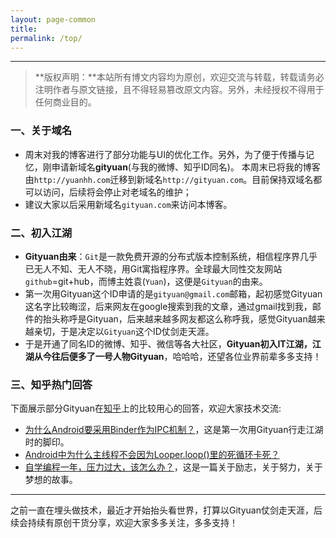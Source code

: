 ```yaml
---
layout: page-common
title: 
permalink: /top/
---
```


----------

> **版权声明：**本站所有博文内容均为原创，欢迎交流与转载，转载请务必注明作者与原文链接，且不得轻易篡改原文内容。另外，未经授权不得用于任何商业目的。

### 一、关于域名

- 周末对我的博客进行了部分功能与UI的优化工作。另外，为了便于传播与记忆，刚申请新域名**gityuan**(与我的微博、知乎ID同名)。 本周末已将我的博客由`http://yuanhh.com`迁移到新域名`http://gityuan.com`。目前保持双域名都可以访问，后续将会停止对老域名的维护；
- 建议大家以后采用新域名`gityuan.com`来访问本博客。

### 二、初入江湖

- **Gityuan由来**：`Git`是一款免费开源的分布式版本控制系统，相信程序界几乎已无人不知、无人不晓，用Git寓指程序界。全球最大同性交友网站`github`=git+hub，而博主姓袁(`Yuan`)，这便是`Gityuan`的由来。
- 第一次用Gityuan这个ID申请的是`gityuan@gmail.com`邮箱，起初感觉Gityuan这名字比较晦涩，后来网友在google搜索到我的文章，通过gmail找到我，邮件的抬头称呼是Gityuan，后来越来越多网友都这么称呼我，感觉Gityuan越来越亲切，于是决定以`Gityuan`这个ID仗剑走天涯。
- 于是开通了同名ID的微博、知乎、微信等各大社区，**Gityuan初入IT江湖，江湖从今往后便多了一号人物Gityuan**，哈哈哈，还望各位业界前辈多多支持！

### 三、知乎热门回答

下面展示部分Gityuan在[知乎](http://www.zhihu.com/people/gityuan)上的比较用心的回答，欢迎大家技术交流:

- [为什么Android要采用Binder作为IPC机制？](https://www.zhihu.com/question/39440766/answer/89210950)，这是第一次用Gityuan行走江湖时的脚印。
- [Android中为什么主线程不会因为Looper.loop()里的死循环卡死？](https://www.zhihu.com/question/34652589/answer/90344494?from=profile_answer_card)
- [自学编程一年，压力过大，该怎么办？](https://www.zhihu.com/question/41198536/answer/90560766?from=profile_answer_card)，这是一篇关于励志，关于努力，关于梦想的故事。


----------

之前一直在埋头做技术，最近才开始抬头看世界，打算以Gityuan仗剑走天涯，后续会持续有原创干货分享，欢迎大家多多关注，多多支持！